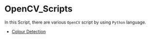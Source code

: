 # OpenCV_Scripts
In this Script, there are various `OpenCV` script by using `Python` language.
- [Colour Detection](./Colour%20Detection)
